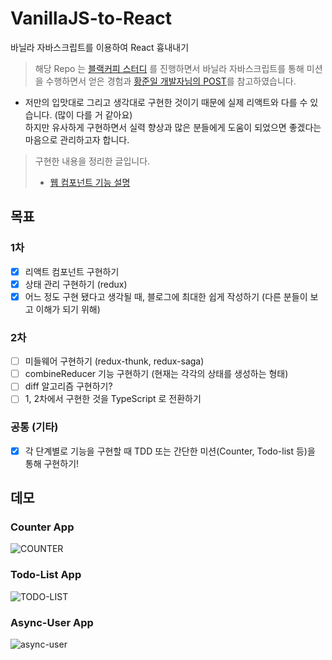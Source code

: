 # VanillaJS-to-React

바닐라 자바스크립트를 이용하여 React 흉내내기

> 해당 Repo 는 [블랙커피 스터디](https://edu.nextstep.camp/) 를 진행하면서 바닐라 자바스크립트를 통해 미션을 수행하면서 얻은 경험과 [황준일 개발자님의 POST](https://junilhwang.github.io/TIL/Javascript/Design/Vanilla-JS-Component/)를 참고하였습니다.

- 저만의 입맛대로 그리고 생각대로 구현한 것이기 때문에 실제 리액트와 다를 수 있습니다. (많이 다를 거 같아요)  
  하지만 유사하게 구현하면서 실력 향상과 많은 분들에게 도움이 되었으면 좋겠다는 마음으로 관리하고자 합니다.

> 구현한 내용을 정리한 글입니다.
>
> - [웹 컴포넌트 기능 설명](https://seunggyu.kr/posts/19)

## 목표

### 1차

- [x] 리액트 컴포넌트 구현하기
- [x] 상태 관리 구현하기 (redux)
- [x] 어느 정도 구현 됐다고 생각될 때, 블로그에 최대한 쉽게 작성하기 (다른 분들이 보고 이해가 되기 위해)

### 2차

- [ ] 미들웨어 구현하기 (redux-thunk, redux-saga)
- [ ] combineReducer 기능 구현하기 (현재는 각각의 상태를 생성하는 형태)
- [ ] diff 알고리즘 구현하기?
- [ ] 1, 2차에서 구현한 것을 TypeScript 로 전환하기

### 공통 (기타)

- [x] 각 단계별로 기능을 구현할 때 TDD 또는 간단한 미션(Counter, Todo-list 등)을 통해 구현하기!

## 데모

### Counter App

![COUNTER](https://user-images.githubusercontent.com/45627868/128938545-a1441df7-7819-4d50-8e4d-69452d977428.gif)

### Todo-List App

![TODO-LIST](https://user-images.githubusercontent.com/45627868/128938133-c6d2605a-7e94-4a0d-8c1e-ac26ce94f55b.gif)

### Async-User App

![async-user](https://user-images.githubusercontent.com/45627868/130328694-4fd87c5a-8f12-47e6-b419-c51af7e122a4.gif)

